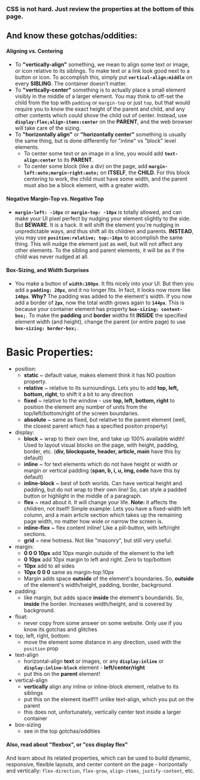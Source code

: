 ### CSS is not hard. Just review the properties at the bottom of this page.      
      
## And know these gotchas/oddities:      
#### Aligning vs. Centering      
* To **"vertically-align"** something, we mean to align some text or image, or icon relative to its siblings. To make text or a link look good next to a button or icon. To accomplish this, simply put **`vertical-align:middle`** on every **SIBLING**. The container doesn't matter.      
* To **"vertically-center"** something is to actually place a small element visibly in the middle of a larger element. You may think to off-set the child from the top with `padding` or `margin-top` or just `top`, but that would require you to know the exact height of the parent and child, and any other contents which could shove the child out of center. Instead, use  **`display:flex;align-items:center`** on the **PARENT**, and the web browser will take care of the sizing.      
* To **"horizontally align"** or **"horizontally center"** something is usually the same thing, but is done differently for "inline" vs "block" level elements.      
    * To center some text or an image in a line, you would add **`text-align:center`** to its **PARENT**.      
    * To center some block (like a div) on the page, add **`margin-left:auto;margin-right:auto;`** on **ITSELF**, the **CHILD**. For this block centering to work, the child must have some width, and the parent must also be a block element, with a greater width.      
#### Negative Margin-Top vs. Negative Top      
* **`margin-left: -10px`** or **`margin-top: -10px`** is totally allowed, and can make your UI pixel perfect by nudging your element slightly to the side. But **BEWARE**. It is a hack. It will shift the element you're nudging in unpredictable ways, and thus shift all its children and parents. **INSTEAD**, you may use **`position:relative; top:-10px`** to accomplish the same thing. This will nudge the element just as well, but will not affect any other elements. To the sibling and parent elements, it will be as if the child was never nudged at all.      
#### Box-Sizing, and Width Surprises      
* You make a button of **`width:100px`**. It fits nicely into your UI. But then you add a **`padding: 20px`**, and it no longer fits. In fact, it looks now more like **`140px`**. **Why?** The padding was added to the element's width. If you now add a border of **`2px`**, now the total width grows again to **`144px`**. This is because your container element has property **`box-sizing: content-box;`**. To make the **padding** and **border** widths fit **INSIDE** the specified element width (and height), change the parent (or entire page) to use **`box-sizing: border-box;`**.      
      
##      
# Basic Properties:      
* position:      
    * **static** ~ default value, makes element think it has NO position property.      
    * **relative** ~ relative to its surroundings. Lets you to add **top, left, bottom, right**, to shift it a bit to any direction      
    * **fixed** ~ relative to the window - use **top, left, bottom, right** to position the element any number of units from the top/left/bottom/right of the screen boundaries.      
    * **absolute** ~ same as fixed, but relative to the parent element (well, the closest parent which has a specified positon property)      
* display:      
    * **block** ~ wrap to their own line, and take up 100% available width! Used to layout visual blocks on the page, with height, padding, border, etc. (**div, blockquote, header, article, main** have this by default)      
    * **inline** ~ for text elements which do not have height or width or margin or vertical padding (**span, b, i, u, img, code** have this by default)      
    * **inline-block** ~ best of both worlds. Can have vertical height and padding, but do not wrap to their own line! So, can style a padded button or highlight in the middle of a paragraph.      
    * **flex** ~ read about it. It will change your life. **Note:** it affects the children, not itself! Simple example: Lets you have a fixed-width left column, and a main article section which takes up the remaining page width, no matter how wide or narrow the screen is.      
    * **inline-flex** ~ flex content inline! Like a pill-button, with left/right sections.      
    * **grid** ~ new hotness. Not like "masonry", but still very useful.      
* margin:      
    * **0 0 0 10px** add 10px margin outside of the element to the left      
    * **0 10px** add 10px margin to left and right. Zero to top/bottom      
    * **10px** add to all sides      
    * **10px 0 0 0** same as margin-top:10px      
    * Margin adds space **outside** of the element's boundaries. So, **outside** of the element's width/height, padding, border, background.      
* padding:      
    * like margin, but adds space **inside** the element's boundarids. So, **inside** the border. Increases width/height, and is covered by background.      
* float:      
    * never copy from some answer on some website. Only use if you know its gotchas and glitches      
* top, left, right, bottom:      
    * move the element some distance in any direction, used with the `position` prop      
* text-align      
    * horizontal-align **text** or images, or any **`display:inline`**  or **`display:inline-block`** element - **left/center/right**      
    * put this on the **parent** element!      
* vertical-align      
    * **vertically** align any inline or inline-block element, relative to its siblings      
    * put this on the element itself!!! unlike text-align, which you put on the parent      
    * this does not, unfortunately, vertically center text inside a larger container      
* box-sizing      
    * see in the top gotchas/oddities      
      
#### Also, read about "flexbox", or "css display flex"      
And learn about its related properties, which can be used to build dynamic, responsive, flexible layouts, and center content on the page - horizontally and vertically: `flex-direction`, `flex-grow`, `align-items`, `justify-content`, etc.